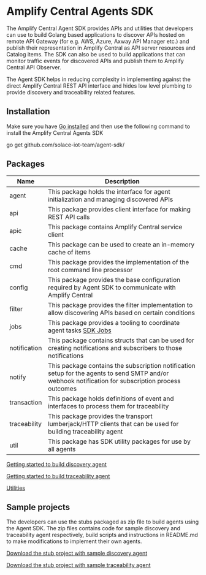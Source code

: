 # Amplify Central Agents SDK

The Amplify Central Agent SDK provides APIs and utilities that developers can use to build Golang based applications to discover APIs hosted on remote API Gateway (for e.g. AWS, Azure, Axway API Manager etc.) and publish their representation in Amplify Central as API server resources and Catalog items. The SDK can also be used to build applications that can monitor traffic events for discovered APIs and publish them to Amplify Central API Observer.

The Agent SDK helps in reducing complexity in implementing against the direct Amplify Central REST API interface and hides low level plumbing to provide discovery and traceability related features.

## Installation

Make sure you have [Go installed](https://golang.org/doc/install) and then use the following command to install the Amplify Central Agents SDK

go get github.com/solace-iot-team/agent-sdk/

## Packages

| Name         | Description                                                                                                                                         |
|--------------|-----------------------------------------------------------------------------------------------------------------------------------------------------|
| agent        | This package holds the interface for agent initialization and managing discovered APIs                                                              |
| api          | This package provides client interface for making REST API calls                                                                                    |
| apic         | This package contains Amplify Central service client                                                                                                |
| cache        | This package can be used to create an in-memory cache of items                                                                                      |
| cmd          | This package provides the implementation of the root command line processor                                                                         |
| config       | This package provides the base configuration required by Agent SDK to communicate with Amplify Central                                              |
| filter       | This package provides the filter implementation to allow discovering APIs based on certain conditions                                               |
| jobs         | This package provides a tooling to coordinate agent tasks [SDK Jobs](./pkg/jobs/README.md)                                                          |
| notification | This package contains structs that can be used for creating notifications and subscribers to those notifications                                    |
| notify       | This package contains the subscription notification setup for the agents to send SMTP and/or webhook notification for subscription process outcomes |
| transaction  | This package holds definitions of event and interfaces to process them for traceability                                                             |
| traceability | This package provides the transport lumberjack/HTTP clients that can be used for building traceability agent                                        |
| util         | This package has SDK utility packages for use by all agents                                                                                         |

[Getting started to build discovery agent](./docs/discovery/index.md)

[Getting started to build traceability agent](./docs/traceability/index.md)

[Utilities](./docs/utilities/index.md)

## Sample projects

The developers can use the stubs packaged as zip file to build agents using the Agent SDK. The zip files contains code for sample discovery and traceability agent respectively, build scripts and instructions in README.md to make modifications to implement their own agents.

[Download the stub project with sample discovery agent](https://github.com/solace-iot-team/agent-sdk/raw/main/samples/apic_discovery_agent.zip)

[Download the stub project with sample traceability agent](https://github.com/solace-iot-team/agent-sdk/raw/main/samples/apic_traceability_agent.zip)
